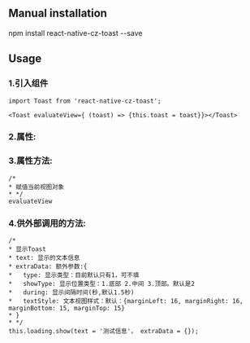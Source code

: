 
## Manual installation

npm install react-native-cz-toast --save

	

## Usage
###  1.引入组件
```
import Toast from 'react-native-cz-toast';

<Toast evaluateView={ (toast) => {this.toast = toast}}></Toast>
```
###  2.属性:
###  3.属性方法:
```
/*
* 赋值当前视图对象
* */
evaluateView
```

###  4.供外部调用的方法:
```
/*
* 显示Toast
* text: 显示的文本信息
* extraData: 额外参数:{
*   type: 显示类型：目前默认只有1，可不填
*   showType: 显示位置类型：1.底部 2.中间 3.顶部。默认是2
*   during: 显示间隔时间(秒,默认1.5秒)
*   textStyle: 文本视图样式：默认：{marginLeft: 16, marginRight: 16, marginBottom: 15, marginTop: 15}
* }
* */
this.loading.show(text = '测试信息'， extraData = {});
```

  

